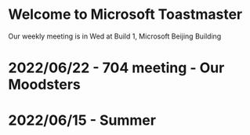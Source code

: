 # Welcome to Microsoft Toastmaster

Our weekly meeting is in Wed at Build 1, Microsoft Beijing Building

# 2022/06/22 - 704 meeting - Our Moodsters





# 2022/06/15 - Summer


